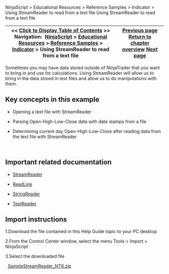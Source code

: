 ﻿
NinjaScript > Educational Resources > Reference Samples > Indicator > Using StreamReader to read from a text file
Using StreamReader to read from a text file

| << [Click to Display Table of Contents](using_streamreader_to_read_fro.md) >> **Navigation:**     [NinjaScript](ninjascript.md) > [Educational Resources](educational_resources.md) > [Reference Samples](reference_samples.md) > [Indicator](indicator2.md) > Using StreamReader to read from a text file | [Previous page](using_custom_events_to_output_.md) [Return to chapter overview](indicator2.md) [Next page](using_streamwriter_to_write_to.md) |
| --- | --- |

Sometimes you may have data stored outside of NinjaTrader that you want to bring in and use for calculations. Using StreamReader will allow us to bring in the data stored in text files and allow us to do manipulations with them.
 
## Key concepts in this example
- Opening a text file with StreamReader

- Parsing Open-High-Low-Close data with date stamps from a file

- Determining current day Open-High-Low-Close after reading data from the text file with StreamReader

 
## Important related documentation
- [StreamReader](http://msdn2.microsoft.com/en-us/library/system.io.streamreader.aspx)

- [ReadLine](http://msdn2.microsoft.com/en-us/library/system.io.streamreader.readline.aspx)

- [StringReader](http://msdn2.microsoft.com/en-us/library/system.io.stringreader%28VS.90%29.aspx)

- [TextReader](http://msdn2.microsoft.com/en-us/library/system.io.textreader%28VS.90%29.aspx)

## 
## Import instructions
1.Download the file contained in this Help Guide topic to your PC desktop

2.From the Control Center window, select the menu Tools > Import > NinjaScript

3.Select the downloaded file

 
[SampleStreamReader_NT8.zip](https://ninjatrader.com/support/helpGuides/nt8/samples/SampleStreamReader_NT8.zip)
